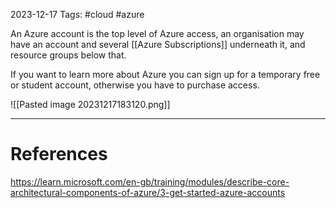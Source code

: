 2023-12-17
Tags: #cloud #azure 

An Azure account is the top level of Azure access, an organisation may have an account and several [[Azure Subscriptions]] underneath it, and resource groups below that.

If you want to learn more about Azure you can sign up for a temporary free or student account, otherwise you have to purchase access.

![[Pasted image 20231217183120.png]]

---
# References

https://learn.microsoft.com/en-gb/training/modules/describe-core-architectural-components-of-azure/3-get-started-azure-accounts